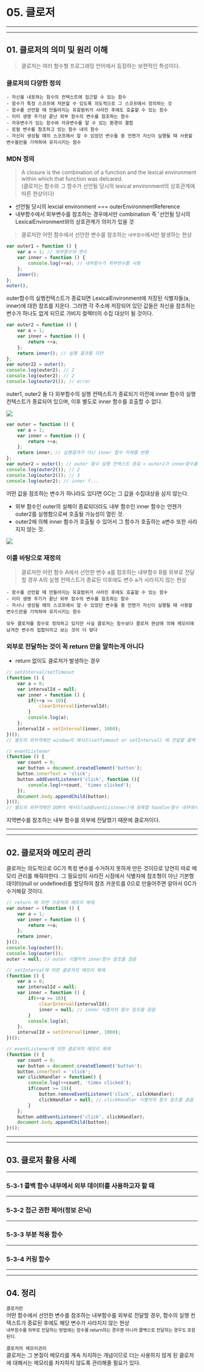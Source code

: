# 05. 클로저
<hr>
<hr>

## 01. 클로저의 의미 및 원리 이해
> 클로저는 여러 함수형 프로그래밍 언어에서 등장하는 보편적인 특성이다.

### 클로저의 다양한 정의

```text
- 자신을 내포하는 함수의 컨텍스트에 접근할 수 있는 함수
- 함수가 특정 스코프에 저븐할 수 있도록 의도적으로 그 스코프에서 정의하는 것
- 함수를 선언할 때 만들어지는 유효범위가 사라진 후에도 호출할 수 있는 함수
- 이미 생명 주기상 끝난 외부 함수의 변수를 참조하는 함수
- 자유변수가 있는 함수와 자유변수를 알 수 있는 환경의 결합
- 로컬 변수를 참조하고 있는 함수 내의 함수
- 자신이 생성될 때의 스코프에서 알 수 있었던 변수들 중 언젠가 자신이 실행될 때 사용할 변수들만을 기억하여 유지시키는 함수
```

### MDN 정의
> A closure is the combination of a function and the lexical environment within which that function was delcared.<br>
> (클로저는 함수와 그 함수가 선언될 당시의 lexical environment의 상호관계에 따른 현상이다)<br>

- 선언될 당시의 lexcial environment === outerEnvironmentReference
- 내부함수에서 외부변수를 참조하는 경우에서만 combination 즉 '선언될 당시의 LexicalEnvironment와의 상호관계가 의미가 있을 것

> 클로저란 어떤 함수에서 선언한 변수를 참조하는 `내부함수`에서만 발생하는 현상

```javascript
var outer1 = function () {
	var a = 1; // 외부함수의 변수
	var inner = function () {
		console.log(++a); // 내부함수가 외부변수를 사용
	};
	inner();
};
outer();
```
outer함수의 실행컨텍스트가 종료되면 LexicalEnvironment에 저장된 식별자들(a, inner)에 대한 참조를 지운다. 그러면 각 주소에 저장되어 있던 값들은 자신을 참조하는 변수가 하나도 없게 되므로 가비지 컬렉터의 수집 대상이 될 것이다.

```javascript
var outer2 = function () {
	var a = 1;
	var inner = function () {
		return ++a;
	};
	return inner(); // 실행 결과를 리턴
};
var outer22 = outer();
console.log(outer2); // 2
console.log(outer2); // 2
console.log(outer2()); // error
```
outer1, outer2 둘 다 외부함수의 실행 컨텍스트가 종료되기 이전에 inner 함수의 실행 컨텍스트가 종료되어 있으며, 이후 별도로 inner 함수를 호출할 수 없다.

<img src="https://i.imgur.com/xfAmb2E.jpg">

```javascript
var outer = function () {
	var a = 1;
	var inner = function () {
		return ++a;
	};
	return inner; // 실행결과가 아닌 inner 함수 자체를 반환
};
var outer2 = outer(); // outer 함수 실행 컨텍스트 종료 > outer2가 inner함수를 참조
console.log(outer2()); // 2
console.log(outer2()); // 3
console.log(outer2); // inner f...
```

어떤 값을 참조하는 변수가 하나라도 있다면 GC는 그 값을 수집대상을 삼지 않는다.
- 외부 함수인 outer의 실해이 종료되더라도 내부 함수인 inner 함수는 언젠가 outer2를 실행함으로써 호출될 가능성이 열린 것.
- outer2에 의해 inner 함수가 호출될 수 있어서 그 함수가 호출하는 a변수 또한 사라지지 않는 것.

<img src="https://i.imgur.com/kjLLigs.jpg">

### 이를 바탕으로 재정의
> 클로저란 어떤 함수 A에서 선언한 변수 a를 참조하는 내부함수 B를 외부로 전달할 경우 A의 실행 컨텍스트가 종료된 이후에도 변수 a가 사라지지 않는 현상

```text
- 함수를 선언할 때 만들어지는 유효범위가 사라진 후에도 호출할 수 있는 함수
- 이미 생명 주기가 끝난 외부 함수의 변수를 참조하는 함수
- 자시니 생성될 때의 스코프에서 알 수 있었던 변수들 중 언젠가 자신이 실행될 때 사용할 변수드란을 기억하여 유지시키는 함수

모두 클로저를 함수로 정의하고 있지만 사실 클로저는 함수보다 클로저 현상에 의해 메모리에 남겨진 변수의 집합이라고 보는 것이 더 맞다
``` 

### 외부로 전달하는 것이 꼭 return 만을 말하는게 아니다

- return 없이도 클로저가 발생하는 경우
```javascript
// setInterval/setTimeout
(function () {
	var a = 0;
	var intervalId = null;
	var inner = function () {
		if(++a >= 10){
			clearInterval(intervalId);
		}
		console.log(a);
	};
	intervalId = setInterval(inner, 1000);
})();
// 별도의 외부객체인 window의 메서드(setTimeout or setInterval) 에 전달할 콜백 함수 내부에서 지역변수를 참조

// eventListener
(function () {
	var count = 0;
	var button = document.createElement('button');
	button.innerText = 'click';
	button.addEventListener('click', function (){
		console.log(++count, 'times clicked');
	});
	document.body.appendChild(button);
})();
// 별도의 외부객체인 DOM의 메서드(addEventListener)에 등록할 handler함수 내부에서 지역변수를 참조
```
지역변수를 참조하는 내부 함수를 외부에 전달했기 때문에 클로저이다.

<hr>
<hr>

## 02. 클로저와 메모리 관리
클로저는 의도적으로 GC가 특정 변수를 수거하지 못하게 만든 것이므로 당연히 따로 메모리 관리를 해줘야한다.
그 필요성이 사라진 시점에서 식별자에 참조형이 아닌 기본형 데이터(null or undefined)를 할당하여 참조 카운트를 0으로 만들어주면 알아서 GC가 수거해갈 것이다.
```javascript
// return 에 의한 크로저의 메모리 해제
var outeer = (function () {
	var a = 1;
	var inner = function () {
		return ++a;
	};
	return inner;
})();
console.log(outer());
console.log(outer());
outer = null; // outer 식별자의 inner함수 참조를 끊음

// setInterval에 의한 클로저의 메모리 해제
(function () {
	var a = 0;
	var intervalId = null;
	var inner = function () {
		if(++a >= 10){
			clearInterval(intervalId);
			inner = null; // inner 식별자의 함수 참조를 끊음
		}
		console.log(a);
	};
	intervalId = setInterval(inner, 1000);
})();

// eventListener에 의한 클로저의 메모리 해제
(function () {
	var count = 0;
	var button = document.createElement('button');
	button.innerText = 'click';
	var clickHandler = function() {
		console.log(++count, 'times clicked');
		if(count >= 10){
			button.removeEventListener('click', cilckHandler);
			clickHandler = null; // clickHandler 식별자의 함수 참조를 끊음
		}
	};
	button.addEventListener('click', clickHandler);
	document.body.appendChild(button);
})();
```

<hr>
<hr>

## 03. 클로저 활용 사례

<hr>

### 5-3-1 콜백 함수 내부에서 외부 데이터를 사용하고자 할 때

<hr>

### 5-3-2 접근 권한 제어(정보 은닉)

<hr>

### 5-3-3 부분 적용 함수

<hr>

### 5-3-4 커링 함수


<hr>
<hr>

## 04. 정리
`클로저란`<br>
어떤 함수에서 선언한 변수를 참조하는 내부함수를 외부로 전달할 경우, 함수의 실행 컨텍스트가 종료된 후에도 해당 변수가 사라지지 않는 현상<br>
<small>
내부함수를 외부로 전달하는 방법에는 함수를 return하는 경우뿐 아니라 콜백으로 전달하는 경우도 포함된다.<br>
</small>

`클로저의 메모리관리`<br>
클로저는 그 본질이 메모리를 계속 차지하는 개념이므로 더는 사용하지 않게 된 클로저에 대해서는 메모리를 차지하지 않도록 관리해줄 필요가 있다.<br>